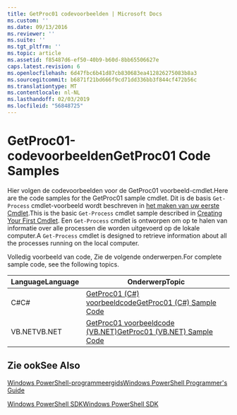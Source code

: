 ```yaml
---
title: GetProc01 codevoorbeelden | Microsoft Docs
ms.custom: ''
ms.date: 09/13/2016
ms.reviewer: ''
ms.suite: ''
ms.tgt_pltfrm: ''
ms.topic: article
ms.assetid: f85487d6-ef50-40b9-b60d-8bb65506627e
caps.latest.revision: 6
ms.openlocfilehash: 6d47fbc6b41d87cb830683ea412826275083b8a3
ms.sourcegitcommit: b6871f21bd666f9cd71dd336bb3f844cf472b56c
ms.translationtype: MT
ms.contentlocale: nl-NL
ms.lasthandoff: 02/03/2019
ms.locfileid: "56848725"
---
```

# <a name="getproc01-code-samples"></a><span data-ttu-id="91ccb-102">GetProc01-codevoorbeelden</span><span class="sxs-lookup"><span data-stu-id="91ccb-102">GetProc01 Code Samples</span></span>

<span data-ttu-id="91ccb-103">Hier volgen de codevoorbeelden voor de GetProc01 voorbeeld-cmdlet.</span><span class="sxs-lookup"><span data-stu-id="91ccb-103">Here are the code samples for the GetProc01 sample cmdlet.</span></span> <span data-ttu-id="91ccb-104">Dit is de basis `Get-Process` cmdlet-voorbeeld wordt beschreven in [het maken van uw eerste Cmdlet](../cmdlet/creating-a-cmdlet-without-parameters.md).</span><span class="sxs-lookup"><span data-stu-id="91ccb-104">This is the basic `Get-Process` cmdlet sample described in [Creating Your First Cmdlet](../cmdlet/creating-a-cmdlet-without-parameters.md).</span></span> <span data-ttu-id="91ccb-105">Een `Get-Process` cmdlet is ontworpen om op te halen van informatie over alle processen die worden uitgevoerd op de lokale computer.</span><span class="sxs-lookup"><span data-stu-id="91ccb-105">A `Get-Process` cmdlet is designed to retrieve information about all the processes running on the local computer.</span></span>

<span data-ttu-id="91ccb-106">Volledig voorbeeld van code, Zie de volgende onderwerpen.</span><span class="sxs-lookup"><span data-stu-id="91ccb-106">For complete sample code, see the following topics.</span></span>

|<span data-ttu-id="91ccb-107">Language</span><span class="sxs-lookup"><span data-stu-id="91ccb-107">Language</span></span>|<span data-ttu-id="91ccb-108">Onderwerp</span><span class="sxs-lookup"><span data-stu-id="91ccb-108">Topic</span></span>|
|--------------|-----------|
|<span data-ttu-id="91ccb-109">C#</span><span class="sxs-lookup"><span data-stu-id="91ccb-109">C#</span></span>|[<span data-ttu-id="91ccb-110">GetProc01 (C#) voorbeeldcode</span><span class="sxs-lookup"><span data-stu-id="91ccb-110">GetProc01 (C#) Sample Code</span></span>](./getproc01-csharp-sample-code.md)|
|<span data-ttu-id="91ccb-111">VB.NET</span><span class="sxs-lookup"><span data-stu-id="91ccb-111">VB.NET</span></span>|[<span data-ttu-id="91ccb-112">GetProc01 voorbeeldcode (VB.NET)</span><span class="sxs-lookup"><span data-stu-id="91ccb-112">GetProc01 (VB.NET) Sample Code</span></span>](./getproc01-vb-net-sample-code.md)|

## <a name="see-also"></a><span data-ttu-id="91ccb-113">Zie ook</span><span class="sxs-lookup"><span data-stu-id="91ccb-113">See Also</span></span>

[<span data-ttu-id="91ccb-114">Windows PowerShell-programmeergids</span><span class="sxs-lookup"><span data-stu-id="91ccb-114">Windows PowerShell Programmer's Guide</span></span>](./windows-powershell-programmer-s-guide.md)

[<span data-ttu-id="91ccb-115">Windows PowerShell SDK</span><span class="sxs-lookup"><span data-stu-id="91ccb-115">Windows PowerShell SDK</span></span>](../windows-powershell-reference.md)